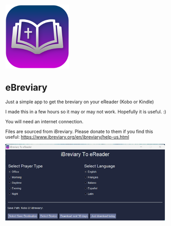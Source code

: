 <img src="ebreviary_icon.png" alt="isolated" width="200"/>

# eBreviary
Just a simple app to get the breviary on your eReader (Kobo or Kindle)


I made this in a few hours so it may or may not work. Hopefully it is useful. :)

You will need an internet connection.

Files are sourced from iBreviary. Please donate to them if you find this useful:
https://www.ibreviary.org/en/ibreviary/help-us.html


<img src="ebreviary_screenshot.png" alt="isolated" width="500"/>
